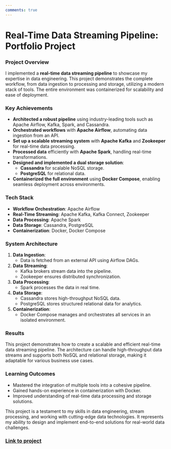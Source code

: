 ```yaml
---
comments: true
---
```


# Real-Time Data Streaming Pipeline: Portfolio Project

### Project Overview

I implemented a **real-time data streaming pipeline** to showcase my expertise in data engineering. This project demonstrates the complete workflow, from data ingestion to processing and storage, utilizing a modern stack of tools. The entire environment was containerized for scalability and ease of deployment.

### Key Achievements

- **Architected a robust pipeline** using industry-leading tools such as Apache Airflow, Kafka, Spark, and Cassandra.  
- **Orchestrated workflows** with **Apache Airflow**, automating data ingestion from an API.  
- **Set up a scalable streaming system** with **Apache Kafka** and **Zookeeper** for real-time data processing.  
- **Processed data** efficiently with **Apache Spark**, handling real-time transformations.  
- **Designed and implemented a dual storage solution**:  
  - **Cassandra** for scalable NoSQL storage.  
  - **PostgreSQL** for relational data.  
- **Containerized the full environment** using **Docker Compose**, enabling seamless deployment across environments.  

### Tech Stack

- **Workflow Orchestration**: Apache Airflow  
- **Real-Time Streaming**: Apache Kafka, Kafka Connect, Zookeeper  
- **Data Processing**: Apache Spark  
- **Data Storage**: Cassandra, PostgreSQL  
- **Containerization**: Docker, Docker Compose  


### System Architecture

1. **Data Ingestion**:  
   - Data is fetched from an external API using Airflow DAGs.  
2. **Data Streaming**:  
   - Kafka brokers stream data into the pipeline.  
   - Zookeeper ensures distributed synchronization.  
3. **Data Processing**:  
   - Spark processes the data in real time.  
4. **Data Storage**:  
   - Cassandra stores high-throughput NoSQL data.  
   - PostgreSQL stores structured relational data for analytics.  
5. **Containerization**:  
   - Docker Compose manages and orchestrates all services in an isolated environment.

### Results

This project demonstrates how to create a scalable and efficient real-time data streaming pipeline. The architecture can handle high-throughput data streams and supports both NoSQL and relational storage, making it adaptable for various business use cases.

### Learning Outcomes

- Mastered the integration of multiple tools into a cohesive pipeline.  
- Gained hands-on experience in containerization with Docker.  
- Improved understanding of real-time data processing and storage solutions.  

This project is a testament to my skills in data engineering, stream processing, and working with cutting-edge data technologies. It represents my ability to design and implement end-to-end solutions for real-world data challenges.

### [Link to project](https://github.com/ZinebAissaoui/RealtimeDataStreaming)
